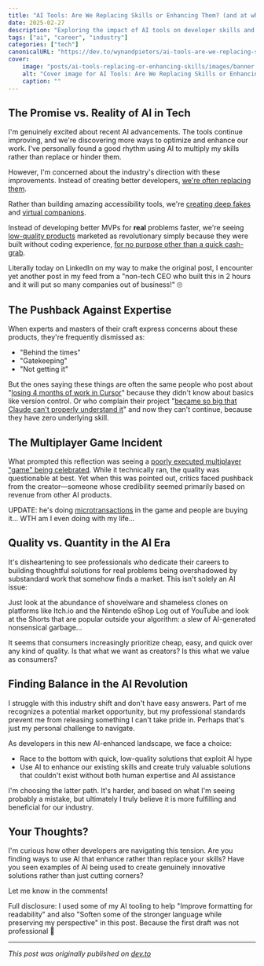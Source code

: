 ```yaml
---
title: "AI Tools: Are We Replacing Skills or Enhancing Them? (and at what cost)"
date: 2025-02-27
description: "Exploring the impact of AI tools on developer skills and industry standards"
tags: ["ai", "career", "industry"]
categories: ["tech"]
canonicalURL: "https://dev.to/wynandpieters/ai-tools-are-we-replacing-skills-or-enhancing-them-28n"
cover:
    image: "posts/ai-tools-replacing-or-enhancing-skills/images/banner.jpg"
    alt: "Cover image for AI Tools: Are We Replacing Skills or Enhancing Them?"
    caption: ""
---
```


## The Promise vs. Reality of AI in Tech

I'm genuinely excited about recent AI advancements. The tools continue improving, and we're discovering more ways to optimize and enhance our work. I've personally found a good rhythm using AI to multiply my skills rather than replace or hinder them.

However, I'm concerned about the industry's direction with these improvements. Instead of creating better developers, [we're often replacing them](https://tech.co/news/companies-replace-workers-with-ai). 

Rather than building amazing accessibility tools, we're [creating deep fakes](https://www.forbes.com/sites/chriswestfall/2024/11/29/ai-deepfakes-of-elon-musk-on-the-rise-causing-billions-in-fraud-losses/) and [virtual companions](https://www.aixploria.com/en/best-ai-girlfriend-apps-websites/). 

Instead of developing better MVPs for **real** problems faster, we're seeing [low-quality products](https://leaddev.com/software-quality/how-ai-generated-code-accelerates-technical-debt) marketed as revolutionary simply because they were built without coding experience, [for no purpose other than a quick cash-grab](https://www.udemy.com/course/20-proven-ways-to-make-money-with-chatgpt/).

Literally today on LinkedIn on my way to make the original post, I encounter yet another post in my feed from a "non-tech CEO who built this in 2 hours and it will put so many companies out of business!" 🙄

## The Pushback Against Expertise

When experts and masters of their craft express concerns about these products, they're frequently dismissed as:

- "Behind the times"
- "Gatekeeping"
- "Not getting it"

But the ones saying these things are often the same people who post about "[losing 4 months of work in Cursor](https://www.reddit.com/r/cursor/comments/1inoryp/cursor_fck_up_my_4_months_of_works/)" because they didn't know about basics like version control. Or who complain their project "[became so big that Claude can't properly understand it](https://www.reddit.com/r/ChatGPTCoding/comments/1ibtjri/my_project_became_so_big_that_claude_cant/)" and now they can't continue, because they have zero underlying skill.

## The Multiplayer Game Incident

What prompted this reflection was seeing a [poorly executed multiplayer "game" being celebrated](https://x.com/levelsio/status/1894429987006288259). While it technically ran, the quality was questionable at best. Yet when this was pointed out, critics faced pushback from the creator—someone whose credibility seemed primarily based on revenue from other AI products.

UPDATE: he's doing [microtransactions](https://x.com/levelsio/status/1894796687652135406) in the game and people are buying it... WTH am I even doing with my life...

## Quality vs. Quantity in the AI Era

It's disheartening to see professionals who dedicate their careers to building thoughtful solutions for real problems being overshadowed by substandard work that somehow finds a market. This isn't solely an AI issue:

Just look at the abundance of shovelware and shameless clones on platforms like Itch.io and the Nintendo eShop
Log out of YouTube and look at the Shorts that are popular outside your algorithm: a slew of AI-generated nonsensical garbage...

It seems that consumers increasingly prioritize cheap, easy, and quick over any kind of quality. Is that what we want as creators? Is this what we value as consumers?

## Finding Balance in the AI Revolution

I struggle with this industry shift and don't have easy answers. Part of me recognizes a potential market opportunity, but my professional standards prevent me from releasing something I can't take pride in. Perhaps that's just my personal challenge to navigate.

As developers in this new AI-enhanced landscape, we face a choice:

- Race to the bottom with quick, low-quality solutions that exploit AI hype
- Use AI to enhance our existing skills and create truly valuable solutions that couldn't exist without both human expertise and AI assistance

I'm choosing the latter path. It's harder, and based on what I'm seeing probably a mistake, but ultimately I truly believe it is more fulfilling and beneficial for our industry.

## Your Thoughts?

I'm curious how other developers are navigating this tension. Are you finding ways to use AI that enhance rather than replace your skills? Have you seen examples of AI being used to create genuinely innovative solutions rather than just cutting corners?

Let me know in the comments!

Full disclosure: I used some of my AI tooling to help "Improve formatting for readability" and also "Soften some of the stronger language while preserving my perspective" in this post. Because the first draft was not professional 😬

---
*This post was originally published on [dev.to](https://dev.to/wynandpieters/ai-tools-are-we-replacing-skills-or-enhancing-them-28n)* 